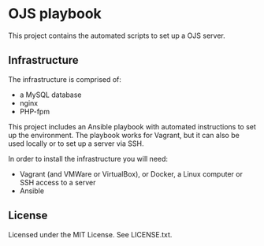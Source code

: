 # OJS playbook

This project contains the automated scripts to set up a OJS server.

## Infrastructure

The infrastructure is comprised of:

* a MySQL database
* nginx
* PHP-fpm

This project includes an Ansible playbook with automated instructions to set up the environment. The playbook
works for Vagrant, but it can also be used locally or to set up a server via SSH.

In order to install the infrastructure you will need:

* Vagrant (and VMWare or VirtualBox), or Docker, a Linux computer or SSH access to a server
* Ansible

## License

Licensed under the MIT License. See LICENSE.txt.
